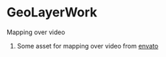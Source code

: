 # GeoLayerWork
Mapping over video

1. Some asset for mapping over video  from [envato](https://videohive.net/item/3d-extrude-world-map/11532926?irgwc=1&clickid=wtH26m06nxyIRwNxiAS6PRWLUkBVr6Ry1SicQQ0&iradid=275989&irpid=2304117&iradtype=MEDIA_SOURCE_TRACKING&irmptype=mediapartner&mp_value1=&utm_campaign=af_impact_radius_2304117&utm_medium=affiliate&utm_source=impact_radius)
